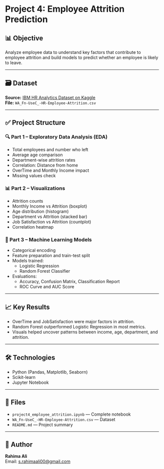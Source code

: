 # Project 4: Employee Attrition Prediction

## 📊 Objective

Analyze employee data to understand key factors that contribute to employee attrition and build models to predict whether an employee is likely to leave.

---

## 🗃 Dataset

**Source:** [IBM HR Analytics Dataset on Kaggle](https://www.kaggle.com/datasets/pavansubhasht/ibm-hr-analytics-attrition-dataset)  
**File:** `WA_Fn-UseC_-HR-Employee-Attrition.csv`

---

## ✅ Project Structure

### 🔍 Part 1 – Exploratory Data Analysis (EDA)
- Total employees and number who left
- Average age comparison
- Department-wise attrition rates
- Correlation: Distance from home
- OverTime and Monthly Income impact
- Missing values check

### 📊 Part 2 – Visualizations
- Attrition counts
- Monthly Income vs Attrition (boxplot)
- Age distribution (histogram)
- Department vs Attrition (stacked bar)
- Job Satisfaction vs Attrition (countplot)
- Correlation heatmap

### 🤖 Part 3 – Machine Learning Models
- Categorical encoding
- Feature preparation and train-test split
- Models trained:
  - Logistic Regression
  - Random Forest Classifier
- Evaluations:
  - Accuracy, Confusion Matrix, Classification Report
  - ROC Curve and AUC Score

---

## 📈 Key Results

- OverTime and JobSatisfaction were major factors in attrition.
- Random Forest outperformed Logistic Regression in most metrics.
- Visuals helped uncover patterns between income, age, department, and attrition.

---

## 🛠 Technologies

- Python (Pandas, Matplotlib, Seaborn)
- Scikit-learn
- Jupyter Notebook

---

## 📁 Files

- `project4_employee_attrition.ipynb` — Complete notebook
- `WA_Fn-UseC_-HR-Employee-Attrition.csv` — Dataset
- `README.md` — Project summary

---

## 🚀 Author

**Rahima Ali**  
Email: s.rahimaali00@gmail.com  
